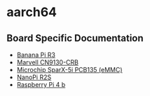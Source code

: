 aarch64
=======

Board Specific Documentation
----------------------------

- [Banana Pi R3](banana-pi-r3/)
- [Marvell CN9130-CRB](cn9130-crb/)
- [Microchip SparX-5i PCB135 (eMMC)](sparx5-pcb135/)
- [NanoPi R2S](r2s/)
- [Raspberry Pi 4 b](raspberry-pi-4/)
